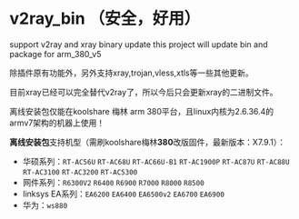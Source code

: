 # v2ray_bin （安全，好用）
support v2ray and xray binary update
this project will update bin and package for arm_380_v5

除插件原有功能外，另外支持xray,trojan,vless,xtls等一些其他更新。

目前xray已经可以完全替代v2ray了，所以今后只会更新xray的二进制文件。  

离线安装包仅能在koolshare 梅林 arm 380平台，且linux内核为2.6.36.4的armv7架构的机器上使用！

**离线安装包**支持机型（需刷koolshare梅林**380**改版固件，最新版本：X7.9.1）：

* 华硕系列：`RT-AC56U` `RT-AC68U` `RT-AC66U-B1` `RT-AC1900P` `RT-AC87U` `RT-AC88U` `RT-AC3100` `RT-AC3200` `RT-AC5300`
* 网件系列：`R6300V2` `R6400` `R6900` `R7000` `R8000` `R8500`
* linksys EA系列：`EA6200` `EA6400` `EA6500v2` `EA6700` `EA6900`
* 华为：`ws880`

